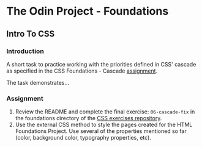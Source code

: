 # The Odin Project - Foundations

## Intro To CSS

### Introduction

A short task to practice working with the priorities defined in CSS' cascade as specified in the CSS Foundations - Cascade
[assignment](https://www.theodinproject.com/lessons/foundations-the-cascade#assignment).

The task demonstrates...<!-- TODO -->

### Assignment

1. Review the README and complete the final exercise: `06-cascade-fix` in the foundations directory of the
[CSS exercises repository](https://github.com/TheOdinProject/css-exercises).
2. Use the external CSS method to style the pages created for the HTML Foundations Project. Use several of the properties mentioned so far (color, background color, typography properties, etc).
